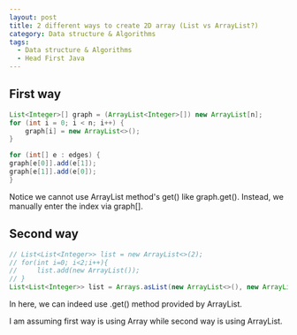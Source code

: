 ```yaml
---
layout: post
title: 2 different ways to create 2D array (List vs ArrayList?)
category: Data structure & Algorithms
tags:
  - Data structure & Algorithms
  - Head First Java
---
```


## First way
```java
List<Integer>[] graph = (ArrayList<Integer>[]) new ArrayList[n];
for (int i = 0; i < n; i++) {
    graph[i] = new ArrayList<>();
}

for (int[] e : edges) {
graph[e[0]].add(e[1]);
graph[e[1]].add(e[0]);
}
```

Notice we cannot use ArrayList method's get() like graph.get(). 
Instead, we manually enter the index via graph[].

## Second way
```java
// List<List<Integer>> list = new ArrayList<>(2);
// for(int i=0; i<2;i++){
//     list.add(new ArrayList());
// }
List<List<Integer>> list = Arrays.asList(new ArrayList<>(), new ArrayList<>());
```

In here, we can indeed use .get() method provided by ArrayList.

I am assuming first way is using Array while second way is using
ArrayList.

